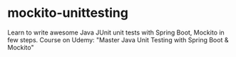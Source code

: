 # mockito-unittesting
Learn to write awesome Java JUnit unit tests with Spring Boot, Mockito in few steps. Course on Udemy: "Master Java Unit Testing with Spring Boot &amp; Mockito"
